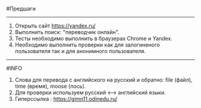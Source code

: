 #Предшаги
***
1. Открыть сайт https://yandex.ru/
2. Выполнить поиск: "переводчик онлайн".
3. Тесты необходимо выполнить в браузерах Chrome и Yandex.
4. Необходимо выполнить проверки как для залогиненого пользователя так и для анонимного пользователя.

***
#INFO
1. Слова для перевода с английского на русский и обратно: file (файл), time (время), moose (лось).
2. Для проверки используем русский <--> английский языки.
3. Гиперссылка : https://gimn11.odinedu.ru/
